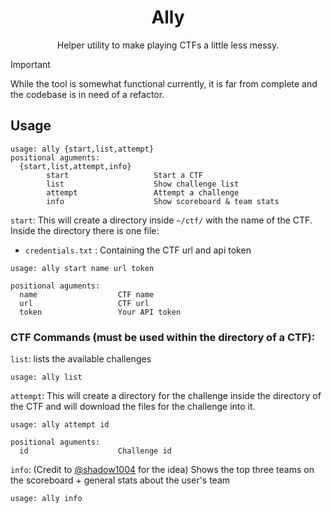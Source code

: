 <h1 align="center"> Ally </h1>

<p align="center">Helper utility to make playing CTFs a little less messy.</p>

> [!Important]
> While the tool is somewhat functional currently, it is far from complete and the codebase is in need of a refactor.

## Usage
```
usage: ally {start,list,attempt}
positional aguments:
  {start,list,attempt,info}
        start                   Start a CTF
        list                    Show challenge list
        attempt                 Attempt a challenge
        info                    Show scoreboard & team stats
```

`start`:
This will create a directory inside `~/ctf/` with the name of the CTF.
Inside the directory there is one file:
- `credentials.txt` : Containing the CTF url and api token
```
usage: ally start name url token

positional aguments:
  name                  CTF name
  url                   CTF url
  token                 Your API token
```
### CTF Commands (must be used within the directory of a CTF):
`list`:
lists the available challenges
```
usage: ally list
```
`attempt`:
This will create a directory for the challenge inside the directory of the CTF and will download the files for the challenge into it.
```
usage: ally attempt id

positional aguments:
  id                    Challenge id
```
`info`:  (Credit to [@shadow1004](https://github.com/shadow1004) for the idea)
Shows the top three teams on the scoreboard + general stats about the user's team
```
usage: ally info
```
